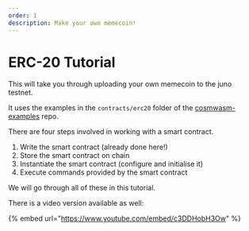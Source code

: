 ```yaml
---
order: 1
description: Make your own memecoin!
---
```


# ERC-20 Tutorial

This will take you through uploading your own memecoin to the juno testnet.

It uses the examples in the `contracts/erc20` folder of the [cosmwasm-examples](https://github.com/CosmWasm/cosmwasm-examples) repo.

There are four steps involved in working with a smart contract.

1. Write the smart contract \(already done here!\)
2. Store the smart contract on chain
3. Instantiate the smart contract \(configure and initialise it\)
4. Execute commands provided by the smart contract

We will go through all of these in this tutorial.

There is a video version available as well:

{% embed url="https://www.youtube.com/embed/c3DDHobH3Ow" %}



